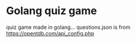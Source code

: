 # Golang quiz game

quiz game made in golang...
questions.json is from https://opentdb.com/api_config.php
